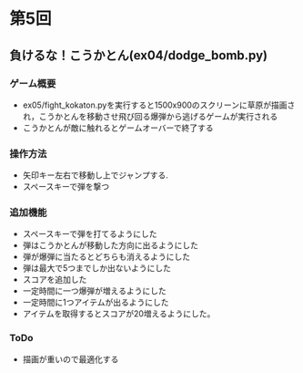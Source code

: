 # 第5回
## 負けるな！こうかとん(ex04/dodge_bomb.py)
### ゲーム概要
- ex05/fight_kokaton.pyを実行すると1500x900のスクリーンに草原が描画され，こうかとんを移動させ飛び回る爆弾から逃げるゲームが実行される
- こうかとんが敵に触れるとゲームオーバーで終了する
### 操作方法
- 矢印キー左右で移動し上でジャンプする.
- スペースキーで弾を撃つ
### 追加機能
- スペースキーで弾を打てるようにした
- 弾はこうかとんが移動した方向に出るようにした
- 弾が爆弾に当たるとどちらも消えるようにした
- 弾は最大で5つまでしか出ないようにした
- スコアを追加した
- 一定時間に一つ爆弾が増えるようにした
- 一定時間に1つアイテムが出るようにした
- アイテムを取得するとスコアが20増えるようにした。

### ToDo
- 描画が重いので最適化する